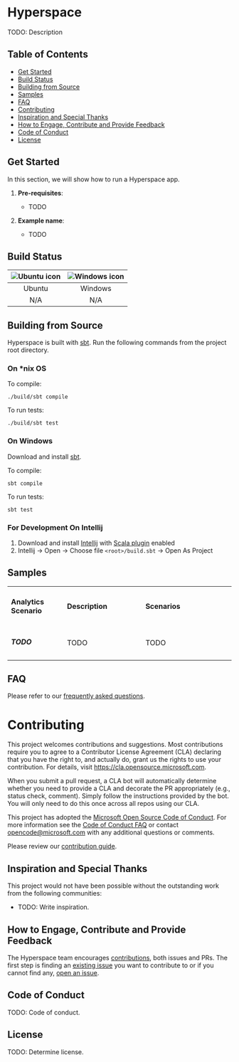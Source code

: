 # Hyperspace

TODO: Description

## Table of Contents

- [Get Started](#get-started)
- [Build Status](#build-status)
- [Building from Source](#building-from-source)
- [Samples](#samples)
- [FAQ](#faq)
- [Contributing](#contributing)
- [Inspiration and Special Thanks](#inspiration-and-special-thanks)
- [How to Engage, Contribute and Provide Feedback](#how-to-engage-contribute-and-provide-feedback)
- [Code of Conduct](#code-of-conduct)
- [License](#license)

## Get Started

In this section, we will show how to run a Hyperspace app.

1. **Pre-requisites**:
    - TODO

2. **Example name**:
    - TODO

## Build Status

| ![Ubuntu icon](docs/img/ubuntu-icon-32.png) | ![Windows icon](docs/img/windows-icon-32.png) |
| :---:         |          :---: |
| Ubuntu | Windows |
| N/A | N/A |

## Building from Source

Hyperspace is built with [sbt](https://www.scala-sbt.org/). Run the following commands from the project root directory.

### On *nix OS

To compile:
```
./build/sbt compile
```

To run tests:
```
./build/sbt test
```

### On Windows

Download and install [sbt](https://www.scala-sbt.org/download.html).

To compile:
```
sbt compile
```

To run tests:
```
sbt test
```

### For Development On Intellij
1. Download and install [Intellij](https://www.jetbrains.com/idea/) with [Scala plugin](https://plugins.jetbrains.com/plugin/1347-scala) enabled
2. Intellij -> Open -> Choose file `<root>/build.sbt` -> Open As Project


<a name="samples"></a>
## Samples

<table>
 <tr>
   <td width="25%">
      <h4><b>Analytics Scenario</b></h4>
  </td>
  <td>
      <h4 width="35%"><b>Description</b></h4>
  </td>
  <td>
      <h4><b>Scenarios</b></h4>
  </td>
 </tr>
 <tr>
   <td width="25%">
      <h5>TODO</h5>
  </td>
  <td width="35%">
  TODO
  </td>
  <td>
     TODO
  </td>
 </tr>
</table>

## FAQ

Please refer to our [frequently asked questions](docs/faq.md).

# Contributing

This project welcomes contributions and suggestions.  Most contributions require you to agree to a
Contributor License Agreement (CLA) declaring that you have the right to, and actually do, grant us
the rights to use your contribution. For details, visit https://cla.opensource.microsoft.com.

When you submit a pull request, a CLA bot will automatically determine whether you need to provide
a CLA and decorate the PR appropriately (e.g., status check, comment). Simply follow the instructions
provided by the bot. You will only need to do this once across all repos using our CLA.

This project has adopted the [Microsoft Open Source Code of Conduct](https://opensource.microsoft.com/codeofconduct/).
For more information see the [Code of Conduct FAQ](https://opensource.microsoft.com/codeofconduct/faq/) or
contact [opencode@microsoft.com](mailto:opencode@microsoft.com) with any additional questions or comments.

Please review our [contribution guide](CONTRIBUTING.md).

## Inspiration and Special Thanks

This project would not have been possible without the outstanding work from the following communities:

- TODO: Write inspiration.

## How to Engage, Contribute and Provide Feedback

The Hyperspace team encourages [contributions](docs/contributing.md), both issues and PRs. The first step is finding an [existing issue](todo) you want to contribute to or if you cannot find any, [open an issue](todo).

## Code of Conduct

TODO: Code of conduct.

<a name="license"></a>
## License

TODO: Determine license.
